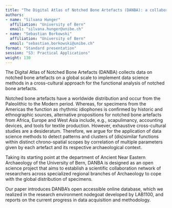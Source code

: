 ```yaml
---
title: "The Digital Atlas of Notched Bone Artefacts (DANBA): a collaborative open science database"
authors:
- name: "Silvana Hunger"
  affiliation: "University of Bern"
  email: "silvana.hunger@unibe.ch"
- name: "Sebastian Borkowski"
  affiliation: "University of Bern"
  email: "sebastian.borkowski@unibe.ch"
format: "Standard presentation"
session: "S3: Practical Applications"
weight: 130
---
```


The Digital Atlas of Notched Bone Artefacts (DANBA) collects data on notched bone artefacts on a global scale to implement data science methods in a cross-cultural approach for the functional analysis of notched bone artefacts.

Notched bone artefacts have a worldwide distribution and occur from the Paleolithic to the Modern period. Whereas, for specimens from the Americas the function as rhythmic idiophones is confirmed by historic and ethnographic sources, alternative propositions for notched bone artefacts from Africa, Europe and West Asia include, e.g., scapulimancy, accounting devices, and tools for textile production. However, exhaustive cross-cultural studies are a desideratum. Therefore, we argue for the application of data science methods to detect patterns and clusters of (dis)similar functions within distinct chrono-spatial scopes by correlation of multiple parameters given by each artefact and its respective archaeological context.

Taking its starting point at the department of Ancient Near Eastern Archaeology of the University of Bern, DANBA is designed as an open science project that aims to establish a scientific collaboration network of researchers across specialized regional branches of Archaeology to cope with the global distribution of specimens.

Our paper introduces DANBA’s open accessible online database, which we realized in the research environment nodegoat developed by LAB1100, and reports on the current progress in data acquisition and methodology.
